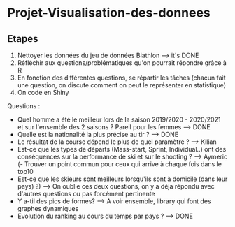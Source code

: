 # Projet-Visualisation-des-donnees
## Etapes
1. Nettoyer les données du jeu de données Biathlon --> it's DONE
2. Réfléchir aux questions/problématiques qu'on pourrait répondre grâce à R
3. En fonction des différentes questions, se répartir les tâches (chacun fait une question, on discute comment on peut le représenter en statistique)
4. On code en Shiny


Questions :
- Quel homme a été le meilleur lors de la saison 2019/2020 - 2020/2021 et sur l'ensemble des 2 saisons ? Pareil pour les femmes --> DONE
- Quelle est la nationalité la plus précise au tir ? --> DONE
- Le résultat de la course dépend le plus de quel paramètre ? --> Kilian
- Est-ce que les types de départs (Mass-start, Sprint, Individual..) ont des conséquences sur la performance de ski et sur le shooting ? --> Aymeric
(- Trouver un point commun pour ceux qui arrive à chaque fois dans le top10
- Est-ce que les skieurs sont meilleurs lorsqu'ils sont à domicile (dans leur pays) ?) --> On oublie ces deux questions, on y a déja répondu avec d'autres questions ou pas forcément pertinente
- Y a-til des pics de formes? --> A voir ensemble, library qui font des graphes dynamiques
- Evolution du ranking au cours du temps par pays ?  --> DONE
